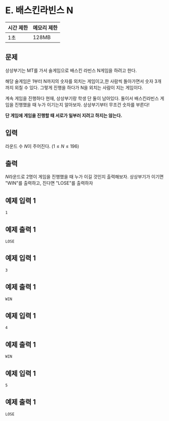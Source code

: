 # E. 배스킨라빈스 N 

| 시간 제한 | 메모리 제한 |
| --- | --- |
| 1초 | 128MB |

## 문제

상상부기는 MT를 가서 술게임으로 배스킨 라빈스 N게임을 하려고 한다.<br>

해당 술게임은 1부터 N까지의 숫자를 외치는 게임이고,한 사람씩 돌아가면서 숫자 3개까지 외칠 수 있다. 그렇게 진행을 하다가 N을 외치는 사람이 지는 게임이다.

계속 게임을 진행하다 현재, 상상부기랑 학생 단 둘이 남아있다.
둘이서 배스킨라빈스 게임을 진행했을 때 누가 이기는지 알아보자.
상상부기부터 무조건 숫자를 부른다!


**단 게임에 게임을 진행할 때 서로가 일부러 지려고 하지는 않는다.**

## 입력

라운드 수 $N$이 주어진다.
$(1 \leq N \leq 196)$

## 출력

$N$라운드로 2명이 게임을 진행했을 때 누가 이길 것인지 출력해보자.
상상부기가 이기면 "WIN"를 출력하고, 진다면 "LOSE"를 출력하자

## 예제 입력 1

```
1
```

## 예제 출력 1

```
LOSE
```

## 예제 입력 1

```
3
```

## 예제 출력 1

```
WIN
```

## 예제 입력 1

```
4
```

## 예제 출력 1

```
WIN
```

## 예제 입력 1

```
5
```

## 예제 출력 1

```
LOSE
```

